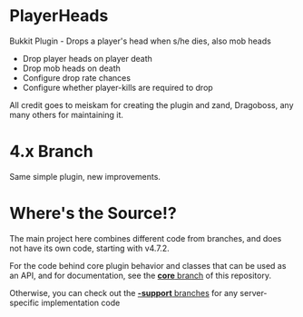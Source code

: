 # PlayerHeads
Bukkit Plugin - Drops a player's head when s/he dies, also mob heads
* Drop player heads on player death
* Drop mob heads on death
* Configure drop rate chances
* Configure whether player-kills are required to drop

All credit goes to meiskam for creating the plugin and zand, Dragoboss, any many others for maintaining it.

# 4.x Branch
Same simple plugin, new improvements.


# Where's the Source!?
The main project here combines different code from branches, and does not have its own code, starting with v4.7.2.

For the code behind core plugin behavior and classes that can be used as an API, and for documentation, see the [**core** branch](https://github.com/meiskam/PlayerHeads/tree/core) of this repository.

Otherwise, you can check out the [**-support** branches](https://github.com/meiskam/PlayerHeads/branches) for any server-specific implementation code
